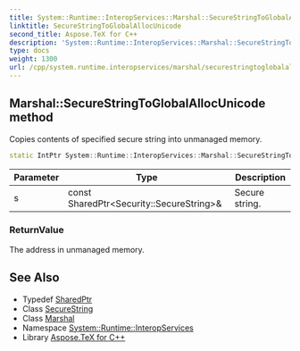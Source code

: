 ```yaml
---
title: System::Runtime::InteropServices::Marshal::SecureStringToGlobalAllocUnicode method
linktitle: SecureStringToGlobalAllocUnicode
second_title: Aspose.TeX for C++
description: 'System::Runtime::InteropServices::Marshal::SecureStringToGlobalAllocUnicode method. Copies contents of specified secure string into unmanaged memory in C++.'
type: docs
weight: 1300
url: /cpp/system.runtime.interopservices/marshal/securestringtoglobalallocunicode/
---
```

## Marshal::SecureStringToGlobalAllocUnicode method


Copies contents of specified secure string into unmanaged memory.

```cpp
static IntPtr System::Runtime::InteropServices::Marshal::SecureStringToGlobalAllocUnicode(const SharedPtr<Security::SecureString> &s)
```


| Parameter | Type | Description |
| --- | --- | --- |
| s | const SharedPtr\<Security::SecureString\>\& | Secure string. |

### ReturnValue

The address in unmanaged memory.

## See Also

* Typedef [SharedPtr](../../../system/sharedptr/)
* Class [SecureString](../../../system.security/securestring/)
* Class [Marshal](../)
* Namespace [System::Runtime::InteropServices](../../)
* Library [Aspose.TeX for C++](../../../)
